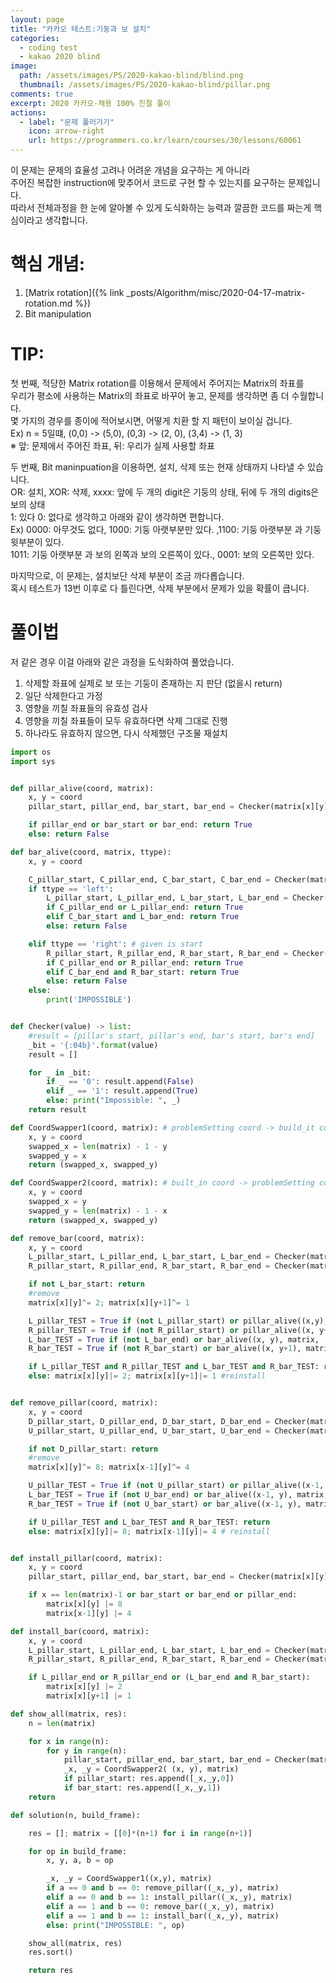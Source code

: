 ```yaml
---
layout: page
title: "카카오 테스트:기둥과 보 설치"
categories:
  - coding test
  - kakao 2020 blind
image:
  path: /assets/images/PS/2020-kakao-blind/blind.png
  thumbnail: /assets/images/PS/2020-kakao-blind/pillar.png
comments: true
excerpt: 2020 카카오-채용 100% 친절 풀이
actions:
  - label: "문제 풀러가기"
    icon: arrow-right
    url: https://programmers.co.kr/learn/courses/30/lessons/60061
---
```


이 문제는 문제의 효율성 고려나 어려운 개념을 요구하는 게 아니라<br/>
주어진 복잡한 instruction에 맞추어서 코드로 구현 할 수 있는지를 요구하는 문제입니다.<br/>
따라서 전체과정을 한 눈에 알아볼 수 있게 도식화하는 능력과 깔끔한 코드를 짜는게 핵심이라고 생각합니다.<br/>

# 핵심 개념:
1. [Matrix rotation]({% link _posts/Algorithm/misc/2020-04-17-matrix-rotation.md %})
2. Bit manipulation

# TIP:
첫 번째, 적당한 Matrix rotation를 이용해서 문제에서 주어지는 Matrix의 좌표를<br/>
우리가 평소에 사용하는 Matrix의 좌표로 바꾸어 놓고, 문제를 생각하면 좀 더 수월합니다.<br/>
몇 가지의 경우를 종이에 적어보시면, 어떻게 치환 할 지 패턴이 보이실 겁니다.<br/>
Ex) n = 5일떄, (0,0) -> (5,0), (0,3) -> (2, 0), (3,4) -> (1, 3)<br/>
※ 앞: 문제에서 주어진 좌표, 뒤: 우리가 실제 사용할 좌표<br/>

두 번째, Bit maninpuation을 이용하면, 설치, 삭제 또는 현재 상태까지 나타낼 수 있습니다.<br/>
OR: 설치, XOR: 삭제, xxxx: 앞에 두 개의 digit은 기둥의 상태, 뒤에 두 개의 digits은 보의 상태<br/>
1: 있다 0: 없다로 생각하고 아래와 같이 생각하면 편합니다.<br/>
Ex) 0000: 아무것도 없다, 1000: 기둥 아랫부분만 있다. ,1100: 기둥 아랫부분 과 기둥 윗부분이 있다.<br/>
1011: 기둥 아랫부분 과 보의 왼쪽과 보의 오른쪽이 있다., 0001: 보의 오른쪽만 있다.<br/>

마지막으로, 이 문제는, 설치보단 삭제 부분이 조금 까다롭습니다.<br/>
혹시 테스트가 13번 이후로 다 틀린다면, 삭제 부분에서 문제가 있을 확률이 큽니다.<br/>

# 풀이법
저 같은 경우 이걸 아래와 같은 과정을 도식화하여 풀었습니다.<br/>

1. 삭제할 좌표에 실제로 보 또는 기둥이 존재하는 지 판단 (없을시 return)
2. 일단 삭제한다고 가정
3. 영향을 끼칠 좌표들의 유효성 검사
4. 영향을 끼칠 좌표들이 모두 유효하다면 삭제 그대로 진행
5. 하나라도 유효하지 않으면, 다시 삭제했던 구조물 재설치

```python
import os
import sys


def pillar_alive(coord, matrix):
    x, y = coord
    pillar_start, pillar_end, bar_start, bar_end = Checker(matrix[x][y])

    if pillar_end or bar_start or bar_end: return True
    else: return False

def bar_alive(coord, matrix, ttype):
    x, y = coord

    C_pillar_start, C_pillar_end, C_bar_start, C_bar_end = Checker(matrix[x][y])
    if ttype == 'left':
        L_pillar_start, L_pillar_end, L_bar_start, L_bar_end = Checker(matrix[x][y-1])
        if C_pillar_end or L_pillar_end: return True
        elif C_bar_start and L_bar_end: return True
        else: return False

    elif ttype == 'right': # given is start
        R_pillar_start, R_pillar_end, R_bar_start, R_bar_end = Checker(matrix[x][y+1])
        if C_pillar_end or R_pillar_end: return True
        elif C_bar_end and R_bar_start: return True
        else: return False
    else:
        print('IMPOSSIBLE')


def Checker(value) -> list:
    #result = [pillar's start, pillar's end, bar's start, bar's end]
    _bit = '{:04b}'.format(value)
    result = []

    for _ in _bit:
        if _ == '0': result.append(False)
        elif _ == '1': result.append(True)
        else: print("Impossible: ", _)
    return result

def CoordSwapper1(coord, matrix): # problemSetting coord -> build_it coord
    x, y = coord
    swapped_x = len(matrix) - 1 - y
    swapped_y = x
    return (swapped_x, swapped_y)

def CoordSwapper2(coord, matrix): # built_in coord -> problemSetting coord
    x, y = coord
    swapped_x = y
    swapped_y = len(matrix) - 1 - x
    return (swapped_x, swapped_y)

def remove_bar(coord, matrix):
    x, y = coord
    L_pillar_start, L_pillar_end, L_bar_start, L_bar_end = Checker(matrix[x][y])
    R_pillar_start, R_pillar_end, R_bar_start, R_bar_end = Checker(matrix[x][y+1])

    if not L_bar_start: return
    #remove
    matrix[x][y]^= 2; matrix[x][y+1]^= 1

    L_pillar_TEST = True if (not L_pillar_start) or pillar_alive((x,y), matrix) else False
    R_pillar_TEST = True if (not R_pillar_start) or pillar_alive((x, y+1), matrix) else False
    L_bar_TEST = True if (not L_bar_end) or bar_alive((x, y), matrix, 'left') else False
    R_bar_TEST = True if (not R_bar_start) or bar_alive((x, y+1), matrix, 'right') else False

    if L_pillar_TEST and R_pillar_TEST and L_bar_TEST and R_bar_TEST: return
    else: matrix[x][y]|= 2; matrix[x][y+1]|= 1 #reinstall


def remove_pillar(coord, matrix):
    x, y = coord
    D_pillar_start, D_pillar_end, D_bar_start, D_bar_end = Checker(matrix[x][y])
    U_pillar_start, U_pillar_end, U_bar_start, U_bar_end = Checker(matrix[x-1][y])

    if not D_pillar_start: return
    #remove
    matrix[x][y]^= 8; matrix[x-1][y]^= 4

    U_pillar_TEST = True if (not U_pillar_start) or pillar_alive((x-1, y), matrix) else False
    L_bar_TEST = True if (not U_bar_end) or bar_alive((x-1, y), matrix, 'left') else False
    R_bar_TEST = True if (not U_bar_start) or bar_alive((x-1, y), matrix, 'right') else False

    if U_pillar_TEST and L_bar_TEST and R_bar_TEST: return
    else: matrix[x][y]|= 8; matrix[x-1][y]|= 4 # reinstall


def install_pillar(coord, matrix):
    x, y = coord
    pillar_start, pillar_end, bar_start, bar_end = Checker(matrix[x][y])

    if x == len(matrix)-1 or bar_start or bar_end or pillar_end:
        matrix[x][y] |= 8
        matrix[x-1][y] |= 4

def install_bar(coord, matrix):
    x, y = coord
    L_pillar_start, L_pillar_end, L_bar_start, L_bar_end = Checker(matrix[x][y])
    R_pillar_start, R_pillar_end, R_bar_start, R_bar_end = Checker(matrix[x][y+1])

    if L_pillar_end or R_pillar_end or (L_bar_end and R_bar_start):
        matrix[x][y] |= 2
        matrix[x][y+1] |= 1

def show_all(matrix, res):
    n = len(matrix)

    for x in range(n):
        for y in range(n):
            pillar_start, pillar_end, bar_start, bar_end = Checker(matrix[x][y])
            _x, _y = CoordSwapper2( (x, y), matrix)
            if pillar_start: res.append([_x,_y,0])
            if bar_start: res.append([_x,_y,1])
    return

def solution(n, build_frame):

    res = []; matrix = [[0]*(n+1) for i in range(n+1)]

    for op in build_frame:
        x, y, a, b = op

        _x, _y = CoordSwapper1((x,y), matrix)
        if a == 0 and b == 0: remove_pillar((_x,_y), matrix)
        elif a == 0 and b == 1: install_pillar((_x,_y), matrix)
        elif a == 1 and b == 0: remove_bar((_x,_y), matrix)
        elif a == 1 and b == 1: install_bar((_x,_y), matrix)
        else: print("IMPOSSIBLE: ", op)

    show_all(matrix, res)
    res.sort()

    return res
```
